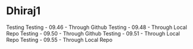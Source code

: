 # Dhiraj1
Testing
Testing - 09.46 - Through Github
Testing - 09.48 - Through Local Repo
Testing - 09.50 - Through Github
Testing - 09.51 - Through Local Repo
Testing - 09.55 - Through Local Repo
